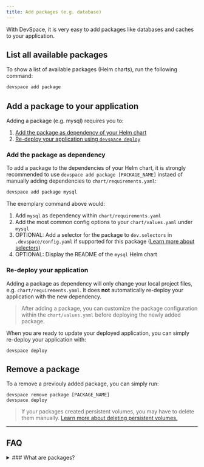```yaml
---
title: Add packages (e.g. database)
---
```


With DevSpace, it is very easy to add packages like databases and caches to your application.

## List all available packages
To show a list of available packages (Helm charts), run the following command:
```bash
devspace add package
```

## Add a package to your application
Adding a package (e.g. mysql) requires you to:
1. [Add the package as dependency of your Helm chart](#add-the-package-as-dependency)
2. [Re-deploy your application using `devspace deploy`](#re-deploy-your-application)

### Add the package as dependency
To add a package to the dependencies of your Helm chart, it is strongly recommended to use `devspace add package [PACKAGE_NAME]` instaed of manually adding dependencies to `chart/requirements.yaml`:
```bash
devspace add package mysql
```
The exemplary command above would:
1. Add `mysql` as dependency within `chart/requirements.yaml`
2. Add the most common config options to your `chart/values.yaml` under `mysql`
3. OPTIONAL: Add a selector for the package to `dev.selectors` in `.devspace/config.yaml` if supported for this package ([Learn more about selectors](../configuration/reference#devselectors))
4. OPTIONAL: Display the README of the `mysql` Helm chart

### Re-deploy your application
Adding a package as dependency will only change your local project files, e.g. `chart/requirements.yaml`. It does **not** automatically re-deploy your application with the new dependency. 

> After adding a package, you can customize the package configuration within the `chart/values.yaml` before deploying the newly added package.

When you are ready to update your deployed application, you can simply re-deploy your application with:
```
devspace deploy
```

## Remove a package
To a remove a previouly added package, you can simply run:
```
devspace remove package [PACKAGE_NAME]
devspace deploy
```

> If your packages created persistent volumes, you may have to delete them manually. [Learn more about deleting persistent volumes.](./persistent-volumes#delete-persistent-volumes)

---
## FAQ

<details>
<summary>
### What are packages?
</summary>
Packages are Helm charts listed in the [stable repository within the official Helm/charts project on GitHub](https://github.com/helm/charts/tree/master/stable/). These charts often contain many best practices and allow for extensive configuration. Therefore, you should always check if anything your application needs as dependency is available as a package before adding it manually as a container within your chart.
</details>

